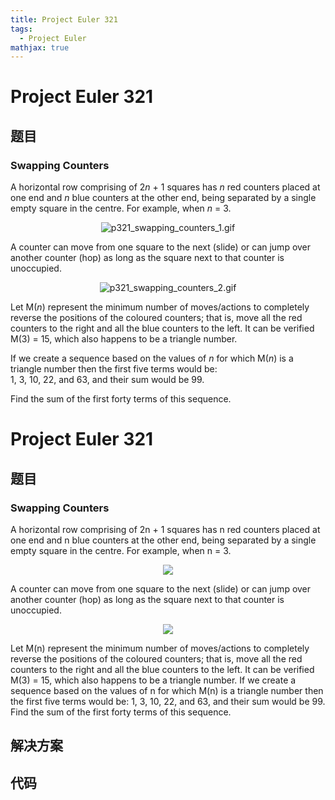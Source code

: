 ```yaml
---
title: Project Euler 321
tags:
  - Project Euler
mathjax: true
---
```

<escape><!-- more --></escape>
    
# Project Euler 321
## 题目
### Swapping Counters

A horizontal row comprising of 2<var>n</var> + 1 squares has <var>n</var> red counters placed at one end and <var>n</var> blue counters at the other end, being separated by a single empty square in the centre. For example, when <var>n</var> = 3.

<div align="center"><img src="project/images/p321_swapping_counters_1.gif" alt="p321_swapping_counters_1.gif" /></div>

A counter can move from one square to the next (slide) or can jump over another counter (hop) as long as the square next to that counter is unoccupied.

<div align="center"><img src="project/images/p321_swapping_counters_2.gif" alt="p321_swapping_counters_2.gif" /></div>

Let M(<var>n</var>) represent the minimum number of moves/actions to completely reverse the positions of the coloured counters; that is, move all the red counters to the right and all the blue counters to the left.
It can be verified M(3) = 15, which also happens to be a triangle number.

If we create a sequence based on the values of <var>n</var> for which M(<var>n</var>) is a triangle number then the first five terms would be:
<br />1, 3, 10, 22, and 63, and their sum would be 99.

Find the sum of the first forty terms of this sequence.


# Project Euler 321
## 题目
### Swapping Counters

A horizontal row comprising of 2n + 1 squares has n red counters placed at one end and n blue counters at the other end, being separated by a single empty square in the centre. For example, when n = 3.
<center><img src="https://projecteuler.net/project/images/p321_swapping_counters_1.gif"></center>

A counter can move from one square to the next (slide) or can jump over another counter (hop) as long as the square next to that counter is unoccupied.
<center><img src="https://projecteuler.net/project/images/p321_swapping_counters_2.gif"></center>

Let M(n) represent the minimum number of moves/actions to completely reverse the positions of the coloured counters; that is, move all the red counters to the right and all the blue counters to the left.
It can be verified M(3) = 15, which also happens to be a triangle number.
If we create a sequence based on the values of n for which M(n) is a triangle number then the first five terms would be: 1, 3, 10, 22, and 63, and their sum would be 99.
Find the sum of the first forty terms of this sequence.


## 解决方案


## 代码


